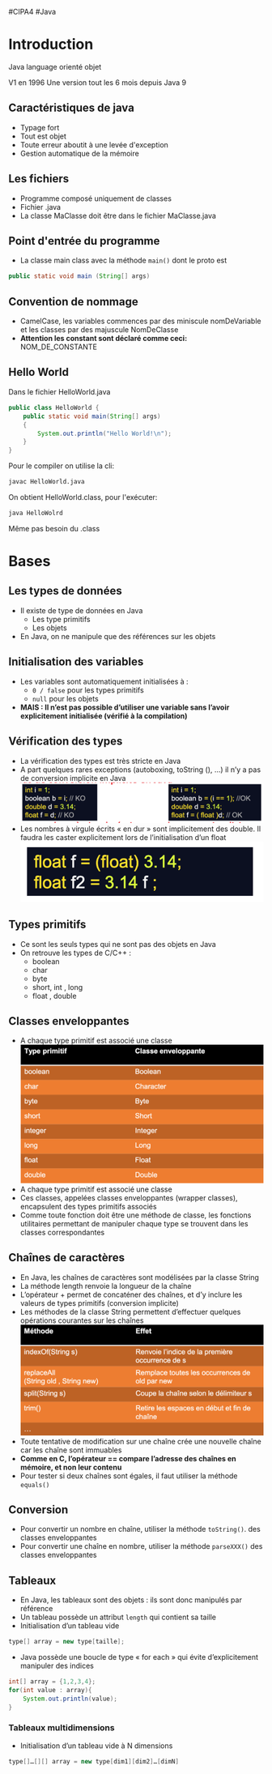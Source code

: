 #CIPA4 #Java

# Introduction
Java language orienté objet

V1 en 1996
Une version tout les 6 mois depuis Java 9

## Caractéristiques de java
- Typage fort
- Tout est objet
- Toute erreur aboutit à une levée d'exception
- Gestion automatique de la mémoire

## Les fichiers
- Programme composé uniquement de classes
- Fichier .java
- La classe MaClasse doit être dans le fichier MaClasse.java

## Point d'entrée du programme
- La classe main class avec la méthode `main()` dont le proto est 
```JAVA
public static void main (String[] args)
```
## Convention de nommage
- CamelCase, les variables commences par des miniscule nomDeVariable et les classes par des majuscule NomDeClasse
- **Attention les constant sont déclaré comme ceci:** NOM_DE_CONSTANTE
## Hello World
Dans le fichier HelloWorld.java
```JAVA
public class HelloWorld {
	public static void main(String[] args)
	{
		System.out.println("Hello World!\n");
	}
}
```

Pour le compiler on utilise la cli:
```Bash
javac HelloWorld.java
```

On obtient HelloWorld.class, pour l'exécuter:
```Bash
java HelloWolrd
```
Même pas besoin du .class

# Bases
## Les types de données
- Il existe de type de données en Java
	- Les type primitifs
	- Les objets
 - En Java, on ne manipule que des références sur les objets

## Initialisation des variables
- Les variables sont automatiquement initialisées à :
	- `0 / false` pour les types primitifs
	- `null` pour les objets
- **MAIS : Il n’est pas possible d’utiliser une variable sans l’avoir explicitement initialisée (vérifié à la compilation)**

## Vérification des types
- La vérification des types est très stricte en Java
- A part quelques rares exceptions (autoboxing, toString (), …) il n’y a pas de conversion implicite en Java
![](Pasted%20image%2020250905143950.png)
- Les nombres à virgule écrits « en dur » sont implicitement des double. Il faudra les caster explicitement lors de l’initialisation d’un float
![](Pasted%20image%2020250905144006.png)

## Types primitifs
- Ce sont les seuls types qui ne sont pas des objets en Java 
- On retrouve les types de C/C++ : 
	- boolean 
	- char 
	- byte 
	- short, int , long 
	- float , double

## Classes enveloppantes
- A chaque type primitif est associé une classe
![](Pasted%20image%2020250905144313.png)
- A chaque type primitif est associé une classe
- Ces classes, appelées classes enveloppantes (wrapper classes), encapsulent des types primitifs associés
- Comme toute fonction doit être une méthode de classe, les fonctions utilitaires permettant de manipuler chaque type se trouvent dans les classes correspondantes

## Chaînes de caractères
- En Java, les chaînes de caractères sont modélisées par la classe String
- La méthode length renvoie la longueur de la chaîne 
- L’opérateur + permet de concaténer des chaînes, et d’y inclure les valeurs de types primitifs (conversion implicite)
- Les méthodes de la classe String permettent d’effectuer quelques opérations courantes sur les chaînes
![](Pasted%20image%2020250905144746.png)
- Toute tentative de modification sur une chaîne crée une nouvelle chaîne car les chaîne sont immuables
- **Comme en C, l’opérateur == compare l’adresse des chaînes en mémoire, et non leur contenu**
- Pour tester si deux chaînes sont égales, il faut utiliser la méthode `equals()`

## Conversion
- Pour convertir un nombre en chaîne, utiliser la méthode `toString()`. des classes enveloppantes
- Pour convertir une chaîne en nombre, utiliser la méthode `parseXXX()` des classes enveloppantes

## Tableaux
- En Java, les tableaux sont des objets : ils sont donc manipulés par référence 
- Un tableau possède un attribut `length` qui contient sa taille 
- Initialisation d’un tableau vide
```java
type[] array = new type[taille];
```
- Java possède une boucle de type « for each » qui évite d’explicitement manipuler des indices
```java
int[] array = {1,2,3,4}; 
for(int value : array){
	System.out.println(value);
}
```
### Tableaux multidimensions
- Initialisation d’un tableau vide à N dimensions
```java
type[]…[][] array = new type[dim1][dim2]…[dimN]
```

